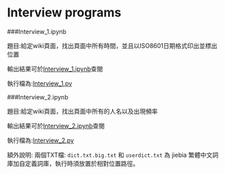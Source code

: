# Interview programs


###Interview_1.ipynb

題目:給定wiki頁面，找出頁面中所有時間，並且以ISO8601日期格式印出並標出位置

輸出結果可於[Interview_1.ipynb](https://github.com/ChiLunHuang/Interview/blob/master/Interview_1.ipynb)查閱

執行檔為:[Interview_1.py](https://github.com/ChiLunHuang/Interview/blob/master/Interview_1.py)

###Interview_2.ipynb

題目:給定wiki頁面，找出頁面中所有的人名以及出現頻率

輸出結果可於[Interview_2.ipynb](https://github.com/ChiLunHuang/Interview/blob/master/Interview_2.ipynb)查閱

執行檔為:[Interview_2.py](https://github.com/ChiLunHuang/Interview/blob/master/Interview_2.py)

額外說明: 兩個TXT檔: `dict.txt.big.txt` 和 `userdict.txt` 為 jiebia 繁體中文詞庫加自定義詞庫，執行時須放置於相對位置路徑。
